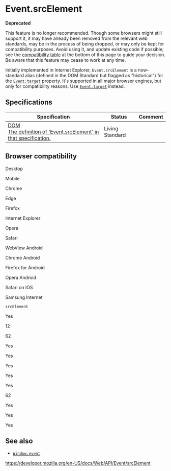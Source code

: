 # Event.srcElement

**Deprecated**

This feature is no longer recommended. Though some browsers might still support it, it may have already been removed from the relevant web standards, may be in the process of being dropped, or may only be kept for compatibility purposes. Avoid using it, and update existing code if possible; see the [compatibility table](#browser_compatibility) at the bottom of this page to guide your decision. Be aware that this feature may cease to work at any time.

Initially implemented in Internet Explorer, `Event.srcElement` is a now-standard alias (defined in the DOM Standard but flagged as "historical") for the [`Event.target`](target) property. It's supported in all major browser engines, but only for compatibility reasons. Use [`Event.target`](target) instead.

## Specifications

<table><thead><tr class="header"><th>Specification</th><th>Status</th><th>Comment</th></tr></thead><tbody><tr class="odd"><td><a href="https://dom.spec.whatwg.org/#dom-event-srcelement">DOM<br />
<span class="small">The definition of 'Event.srcElement' in that specification.</span></a></td><td><span class="spec-living">Living Standard</span></td><td></td></tr></tbody></table>

## Browser compatibility

Desktop

Mobile

Chrome

Edge

Firefox

Internet Explorer

Opera

Safari

WebView Android

Chrome Android

Firefox for Android

Opera Android

Safari on IOS

Samsung Internet

`srcElement`

Yes

12

62

Yes

Yes

Yes

Yes

Yes

62

Yes

Yes

Yes

## See also

- [`Window.event`](../window/event)

<a href="https://developer.mozilla.org/en-US/docs/Web/API/Event/srcElement" class="_attribution-link">https://developer.mozilla.org/en-US/docs/Web/API/Event/srcElement</a>

